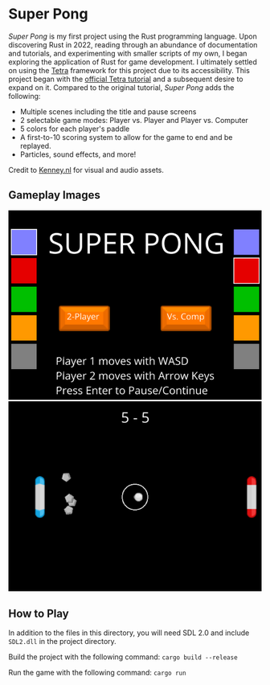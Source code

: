 # Super Pong

*Super Pong* is my first project using the Rust programming language. Upon discovering Rust in 2022, reading through an abundance of documentation and tutorials, and experimenting with smaller scripts of my own, I began exploring the application of Rust for game development. I ultimately settled on using the [Tetra] framework for this project due to its accessibility. This project began with the [official Tetra tutorial] and a subsequent desire to expand on it. Compared to the original tutorial, *Super Pong* adds the following:
* Multiple scenes including the title and pause screens
* 2 selectable game modes: Player vs. Player and Player vs. Computer
* 5 colors for each player's paddle
* A first-to-10 scoring system to allow for the game to end and be replayed.
* Particles, sound effects, and more!

Credit to [Kenney.nl] for visual and audio assets.

[Tetra]: https://tetra.seventeencups.net/
[official Tetra tutorial]: https://tetra.seventeencups.net/tutorial
[Kenney.nl]: https://www.kenney.nl/

## Gameplay Images
![Title-Screenshot](/images/Super_Pong_Title_Screenshot.png)
![Gameplay-Screenshot](/images/Super_Pong_Gameplay_Screenshot.png)

## How to Play
In addition to the files in this directory, you will need SDL 2.0 and include ```SDL2.dll``` in the project directory.

Build the project with the following command: ```cargo build --release```

Run the game with the following command: ```cargo run```
